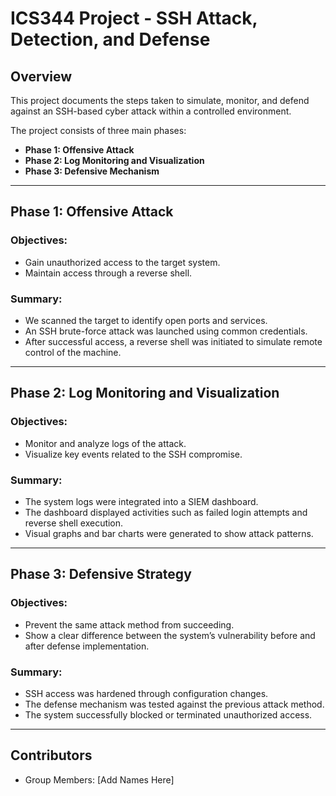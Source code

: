 # ICS344 Project - SSH Attack, Detection, and Defense

## Overview
This project documents the steps taken to simulate, monitor, and defend against an SSH-based cyber attack within a controlled environment.

The project consists of three main phases:

- **Phase 1: Offensive Attack**
- **Phase 2: Log Monitoring and Visualization**
- **Phase 3: Defensive Mechanism**

---

## Phase 1: Offensive Attack

### Objectives:
- Gain unauthorized access to the target system.
- Maintain access through a reverse shell.

### Summary:
- We scanned the target to identify open ports and services.
- An SSH brute-force attack was launched using common credentials.
- After successful access, a reverse shell was initiated to simulate remote control of the machine.

---

## Phase 2: Log Monitoring and Visualization

### Objectives:
- Monitor and analyze logs of the attack.
- Visualize key events related to the SSH compromise.

### Summary:
- The system logs were integrated into a SIEM dashboard.
- The dashboard displayed activities such as failed login attempts and reverse shell execution.
- Visual graphs and bar charts were generated to show attack patterns.

---

## Phase 3: Defensive Strategy

### Objectives:
- Prevent the same attack method from succeeding.
- Show a clear difference between the system’s vulnerability before and after defense implementation.

### Summary:
- SSH access was hardened through configuration changes.
- The defense mechanism was tested against the previous attack method.
- The system successfully blocked or terminated unauthorized access.

---

## Contributors
- Group Members: [Add Names Here]

